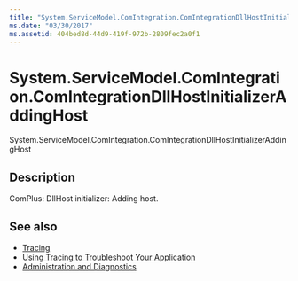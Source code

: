 ```yaml
---
title: "System.ServiceModel.ComIntegration.ComIntegrationDllHostInitializerAddingHost"
ms.date: "03/30/2017"
ms.assetid: 404bed8d-44d9-419f-972b-2809fec2a0f1
---
```

# System.ServiceModel.ComIntegration.ComIntegrationDllHostInitializerAddingHost
System.ServiceModel.ComIntegration.ComIntegrationDllHostInitializerAddingHost  
  
## Description  
 ComPlus: DllHost initializer: Adding host.  
  
## See also
- [Tracing](../../../../../docs/framework/wcf/diagnostics/tracing/index.md)
- [Using Tracing to Troubleshoot Your Application](../../../../../docs/framework/wcf/diagnostics/tracing/using-tracing-to-troubleshoot-your-application.md)
- [Administration and Diagnostics](../../../../../docs/framework/wcf/diagnostics/index.md)
